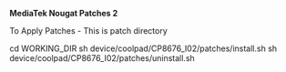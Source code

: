 <b>MediaTek Nougat Patches 2</b>

To Apply Patches -
This is patch directory

cd WORKING_DIR
sh device/coolpad/CP8676_I02/patches/install.sh
sh device/coolpad/CP8676_I02/patches/uninstall.sh
